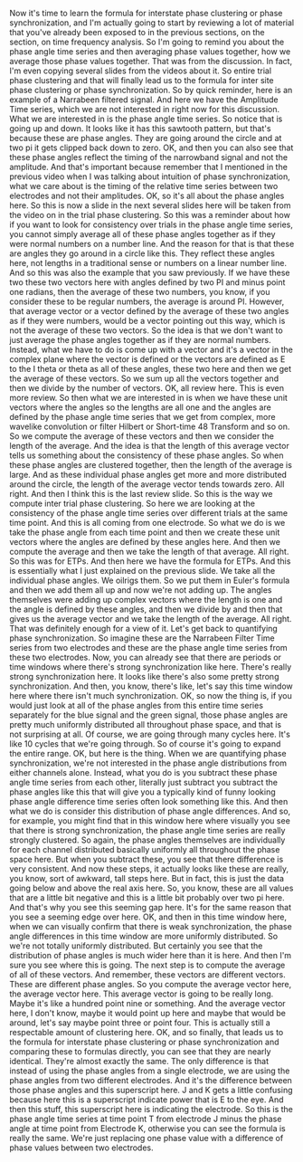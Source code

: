  Now it's time to learn the formula for interstate phase clustering or phase synchronization, and I'm actually going to start by reviewing a lot of material that you've already been exposed to in the previous sections, on the section, on time frequency analysis. So I'm going to remind you about the phase angle time series and then averaging phase values together, how we average those phase values together. That was from the discussion. In fact, I'm even copying several slides from the videos about it. So entire trial phase clustering and that will finally lead us to the formula for inter site phase clustering or phase synchronization. So by quick reminder, here is an example of a Narrabeen filtered signal. And here we have the Amplitude Time series, which we are not interested in right now for this discussion. What we are interested in is the phase angle time series. So notice that is going up and down. It looks like it has this sawtooth pattern, but that's because these are phase angles. They are going around the circle and at two pi it gets clipped back down to zero. OK, and then you can also see that these phase angles reflect the timing of the narrowband signal and not the amplitude. And that's important because remember that I mentioned in the previous video when I was talking about intuition of phase synchronization, what we care about is the timing of the relative time series between two electrodes and not their amplitudes. OK, so it's all about the phase angles here. So this is now a slide in the next several slides here will be taken from the video on in the trial phase clustering. So this was a reminder about how if you want to look for consistency over trials in the phase angle time series, you cannot simply average all of these phase angles together as if they were normal numbers on a number line. And the reason for that is that these are angles they go around in a circle like this. They reflect these angles here, not lengths in a traditional sense or numbers on a linear number line. And so this was also the example that you saw previously. If we have these two these two vectors here with angles defined by two PI and minus point one radians, then the average of these two numbers, you know, if you consider these to be regular numbers, the average is around PI. However, that average vector or a vector defined by the average of these two angles as if they were numbers, would be a vector pointing out this way, which is not the average of these two vectors. So the idea is that we don't want to just average the phase angles together as if they are normal numbers. Instead, what we have to do is come up with a vector and it's a vector in the complex plane where the vector is defined or the vectors are defined as E to the I theta or theta as all of these angles, these two here and then we get the average of these vectors. So we sum up all the vectors together and then we divide by the number of vectors. OK, all review here. This is even more review. So then what we are interested in is when we have these unit vectors where the angles so the lengths are all one and the angles are defined by the phase angle time series that we get from complex, more wavelike convolution or filter Hilbert or Short-time 48 Transform and so on. So we compute the average of these vectors and then we consider the length of the average. And the idea is that the length of this average vector tells us something about the consistency of these phase angles. So when these phase angles are clustered together, then the length of the average is large. And as these individual phase angles get more and more distributed around the circle, the length of the average vector tends towards zero. All right. And then I think this is the last review slide. So this is the way we compute inter trial phase clustering. So here we are looking at the consistency of the phase angle time series over different trials at the same time point. And this is all coming from one electrode. So what we do is we take the phase angle from each time point and then we create these unit vectors where the angles are defined by these angles here. And then we compute the average and then we take the length of that average. All right. So this was for ETPs. And then here we have the formula for ETPs. And this is essentially what I just explained on the previous slide. We take all the individual phase angles. We oilrigs them. So we put them in Euler's formula and then we add them all up and now we're not adding up. The angles themselves were adding up complex vectors where the length is one and the angle is defined by these angles, and then we divide by and then that gives us the average vector and we take the length of the average. All right. That was definitely enough for a view of it. Let's get back to quantifying phase synchronization. So imagine these are the Narrabeen Filter Time series from two electrodes and these are the phase angle time series from these two electrodes. Now, you can already see that there are periods or time windows where there's strong synchronization like here. There's really strong synchronization here. It looks like there's also some pretty strong synchronization. And then, you know, there's like, let's say this time window here where there isn't much synchronization. OK, so now the thing is, if you would just look at all of the phase angles from this entire time series separately for the blue signal and the green signal, those phase angles are pretty much uniformly distributed all throughout phase space, and that is not surprising at all. Of course, we are going through many cycles here. It's like 10 cycles that we're going through. So of course it's going to expand the entire range. OK, but here is the thing. When we are quantifying phase synchronization, we're not interested in the phase angle distributions from either channels alone. Instead, what you do is you subtract these phase angle time series from each other, literally just subtract you subtract the phase angles like this that will give you a typically kind of funny looking phase angle difference time series often look something like this. And then what we do is consider this distribution of phase angle differences. And so, for example, you might find that in this window here where visually you see that there is strong synchronization, the phase angle time series are really strongly clustered. So again, the phase angles themselves are individually for each channel distributed basically uniformly all throughout the phase space here. But when you subtract these, you see that there difference is very consistent. And now these steps, it actually looks like these are really, you know, sort of awkward, tall steps here. But in fact, this is just the data going below and above the real axis here. So, you know, these are all values that are a little bit negative and this is a little bit probably over two pi here. And that's why you see this seeming gap here. It's for the same reason that you see a seeming edge over here. OK, and then in this time window here, when we can visually confirm that there is weak synchronization, the phase angle differences in this time window are more uniformly distributed. So we're not totally uniformly distributed. But certainly you see that the distribution of phase angles is much wider here than it is here. And then I'm sure you see where this is going. The next step is to compute the average of all of these vectors. And remember, these vectors are different vectors. These are different phase angles. So you compute the average vector here, the average vector here. This average vector is going to be really long. Maybe it's like a hundred point nine or something. And the average vector here, I don't know, maybe it would point up here and maybe that would be around, let's say maybe point three or point four. This is actually still a respectable amount of clustering here. OK, and so finally, that leads us to the formula for interstate phase clustering or phase synchronization and comparing these to formulas directly, you can see that they are nearly identical. They're almost exactly the same. The only difference is that instead of using the phase angles from a single electrode, we are using the phase angles from two different electrodes. And it's the difference between those phase angles and this superscript here. J and K gets a little confusing because here this is a superscript indicate power that is E to the eye. And then this stuff, this superscript here is indicating the electrode. So this is the phase angle time series at time point T from electrode J minus the phase angle at time point from Electrode K, otherwise you can see the formula is really the same. We're just replacing one phase value with a difference of phase values between two electrodes.